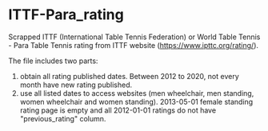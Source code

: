 # ITTF-Para_rating
Scrapped ITTF (International Table Tennis Federation) or World Table Tennis -  Para Table Tennis rating from ITTF website (https://www.ipttc.org/rating/). 

The file includes two parts: 
1) obtain all rating published dates. 
  Between 2012 to 2020, not every month have new rating published. 
2) use all listed dates to access websites (men wheelchair, men standing, women wheelchair and women standing). 
  2013-05-01 female standing rating page is empty and all 2012-01-01 ratings do not have "previous_rating" column.  
  

